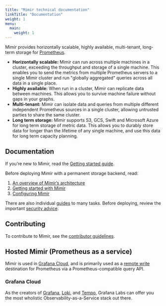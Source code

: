 ```yaml
---
title: "Mimir technical documentation"
linkTitle: "Documentation"
weight: 1
menu:
  main:
    weight: 1
---
```


Mimir provides horizontally scalable, highly available, multi-tenant, long-term storage for [Prometheus](https://prometheus.io).

- **Horizontally scalable:** Mimir can run across multiple machines in a cluster, exceeding the throughput and storage of a single machine. This enables you to send the metrics from multiple Prometheus servers to a single Mimir cluster and run "globally aggregated" queries across all data in a single place.
- **Highly available:** When run in a cluster, Mimir can replicate data between machines. This allows you to survive machine failure without gaps in your graphs.
- **Multi-tenant:** Mimir can isolate data and queries from multiple different independent
  Prometheus sources in a single cluster, allowing untrusted parties to share the same cluster.
- **Long term storage:** Mimir supports S3, GCS, Swift and Microsoft Azure for long term storage of metric data. This allows you to durably store data for longer than the lifetime of any single machine, and use this data for long term capacity planning.

## Documentation

If you’re new to Mimir, read the [Getting started guide](getting-started/_index.md).

Before deploying Mimir with a permanent storage backend, read:

1. [An overview of Mimir’s architecture](architecture.md)
1. [Getting started with Mimir](getting-started/_index.md)
1. [Configuring Mimir](configuring/_index.md)

There are also individual [guides](guides/_index.md) to many tasks.
Before deploying, review the important [security advice](guides/security.md).

## Contributing

To contribute to Mimir, see the [contributor guidelines](contributing/).

## Hosted Mimir (Prometheus as a service)

Mimir is used in [Grafana Cloud](https://grafana.com/cloud), and is primarily used as a [remote write](https://prometheus.io/docs/operating/configuration/#remote_write) destination for Prometheus via a Prometheus-compatible query API.

### Grafana Cloud

As the creators of [Grafana](https://grafana.com/oss/grafana/), [Loki](https://grafana.com/oss/loki/), and [Tempo](https://grafana.com/oss/tempo/), Grafana Labs can offer you the most wholistic Observability-as-a-Service stack out there.
